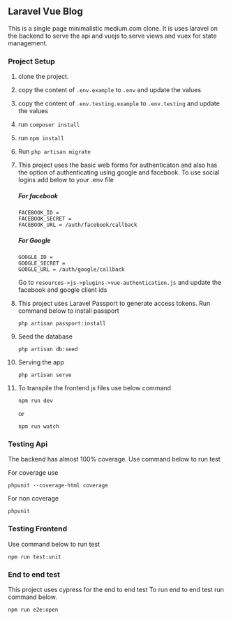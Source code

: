 ## Laravel Vue Blog
This is a single page minimalistic medium.com clone. It is uses laravel
on the backend to serve the api and vuejs to serve views and vuex for state management.

### Project Setup
1. clone the project.
2. copy the content of `.env.example` to `.env` and update the values
3. copy the content of `.env.testing.example` to `.env.testing` and update the values
4. run `composer install`
5. run `npm install`
6. Run `php artisan migrate`
7. This project uses the basic web forms for authenticaton and also has the option of
authenticating using google and facebook. To use social logins add below to your .env file

    ##### For facebook
    ```
    FACEBOOK_ID = 
    FACEBOOK_SECRET = 
    FACEBOOK_URL = /auth/facebook/callback
    ```
    
    ##### For Google
    ```
    GOOGLE_ID = 
    GOOGLE_SECRET = 
    GOOGLE_URL = /auth/google/callback
    ```
    
    Go to `resources->js->plugins->vue-authentication.js` and update the facebook and google client ids

8. This project uses Laravel Passport to generate access tokens. Run command below 
to install passport

    ```
    php artisan passport:install
    ```

9. Seed the database
    ```
    php artisan db:seed
    ```

10. Serving the app

    ```
    php artisan serve
    ```
    
11. To transpile the frontend js files use below command
    
    ```
    npm run dev
    ```
       
    or
       
    ```
    npm run watch
    ```

### Testing Api
The backend has almost 100% coverage. Use command below to run test

For coverage use 
```
phpunit --coverage-html coverage
```
For non coverage

```
phpunit
```

### Testing Frontend
Use command below to run test
```
npm run test:unit
```

### End to end test
This project uses cypress for the end to end test 
To run end to end test run command below. 

```
npm run e2e:open
```
